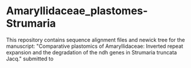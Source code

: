# Amaryllidaceae_plastomes-Strumaria

This repository contains sequence alignment files and newick tree for the manuscript: "Comparative plastomics of Amaryllidaceae: Inverted repeat expansion and the degradation of the ndh genes in Strumaria truncata Jacq." submitted to 
